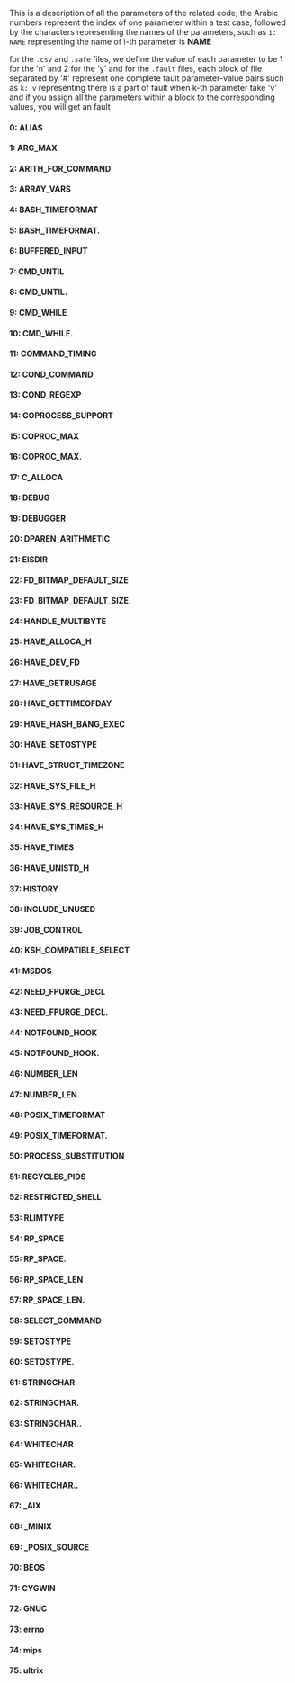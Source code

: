 This is a description of all the parameters of the related code,
the Arabic numbers represent the index of one parameter within a test case,
followed by the characters representing the names of the parameters,
such as `i: NAME` representing the name of i-th parameter is **NAME** 


for the `.csv` and `.safe` files, we define the value of each parameter to be 1 for the 'n' and 2 for the 'y'
and for the `.fault` files, each block of file separated by '#' represent one complete fault parameter-value pairs
such as `k: v` representing there is a part of fault when k-th parameter take 'v'
and if you assign all the parameters within a block to the corresponding values, you will get an fault


#### 0: ALIAS 
#### 1: ARG_MAX 
#### 2: ARITH_FOR_COMMAND 
#### 3: ARRAY_VARS 
#### 4: BASH_TIMEFORMAT 
#### 5: BASH_TIMEFORMAT. 
#### 6: BUFFERED_INPUT 
#### 7: CMD_UNTIL 
#### 8: CMD_UNTIL. 
#### 9: CMD_WHILE 
#### 10: CMD_WHILE. 
#### 11: COMMAND_TIMING 
#### 12: COND_COMMAND 
#### 13: COND_REGEXP 
#### 14: COPROCESS_SUPPORT 
#### 15: COPROC_MAX 
#### 16: COPROC_MAX. 
#### 17: C_ALLOCA 
#### 18: DEBUG 
#### 19: DEBUGGER 
#### 20: DPAREN_ARITHMETIC 
#### 21: EISDIR 
#### 22: FD_BITMAP_DEFAULT_SIZE 
#### 23: FD_BITMAP_DEFAULT_SIZE. 
#### 24: HANDLE_MULTIBYTE 
#### 25: HAVE_ALLOCA_H 
#### 26: HAVE_DEV_FD 
#### 27: HAVE_GETRUSAGE 
#### 28: HAVE_GETTIMEOFDAY 
#### 29: HAVE_HASH_BANG_EXEC 
#### 30: HAVE_SETOSTYPE 
#### 31: HAVE_STRUCT_TIMEZONE 
#### 32: HAVE_SYS_FILE_H 
#### 33: HAVE_SYS_RESOURCE_H 
#### 34: HAVE_SYS_TIMES_H 
#### 35: HAVE_TIMES 
#### 36: HAVE_UNISTD_H 
#### 37: HISTORY 
#### 38: INCLUDE_UNUSED 
#### 39: JOB_CONTROL 
#### 40: KSH_COMPATIBLE_SELECT 
#### 41: MSDOS 
#### 42: NEED_FPURGE_DECL 
#### 43: NEED_FPURGE_DECL. 
#### 44: NOTFOUND_HOOK 
#### 45: NOTFOUND_HOOK. 
#### 46: NUMBER_LEN 
#### 47: NUMBER_LEN. 
#### 48: POSIX_TIMEFORMAT 
#### 49: POSIX_TIMEFORMAT. 
#### 50: PROCESS_SUBSTITUTION 
#### 51: RECYCLES_PIDS 
#### 52: RESTRICTED_SHELL 
#### 53: RLIMTYPE 
#### 54: RP_SPACE 
#### 55: RP_SPACE. 
#### 56: RP_SPACE_LEN 
#### 57: RP_SPACE_LEN. 
#### 58: SELECT_COMMAND 
#### 59: SETOSTYPE 
#### 60: SETOSTYPE. 
#### 61: STRINGCHAR 
#### 62: STRINGCHAR. 
#### 63: STRINGCHAR.. 
#### 64: WHITECHAR 
#### 65: WHITECHAR. 
#### 66: WHITECHAR.. 
#### 67: _AIX 
#### 68: _MINIX 
#### 69: _POSIX_SOURCE 
#### 70: __BEOS__ 
#### 71: __CYGWIN__ 
#### 72: __GNUC__ 
#### 73: errno 
#### 74: mips 
#### 75: ultrix 
